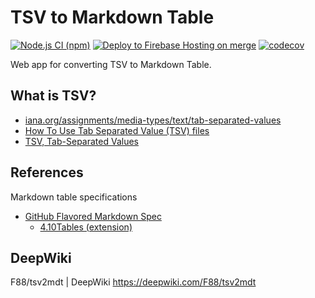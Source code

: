 # TSV to Markdown Table

[![Node.js CI (npm)](https://github.com/F88/tsv2mdt/actions/workflows/nodejs-ci-npm.yml/badge.svg)](https://github.com/F88/tsv2mdt/actions/workflows/nodejs-ci-npm.yml)
[![Deploy to Firebase Hosting on merge](https://github.com/F88/tsv2mdt/actions/workflows/firebase-hosting-merge.yml/badge.svg)](https://github.com/F88/tsv2mdt/actions/workflows/firebase-hosting-merge.yml)
[![codecov](https://codecov.io/gh/F88/tsv2mdt/graph/badge.svg?token=LE663ATRLR)](https://codecov.io/gh/F88/tsv2mdt)

Web app for converting TSV to Markdown Table.

## What is TSV?

- [iana\.org/assignments/media\-types/text/tab\-separated\-values](https://www.iana.org/assignments/media-types/text/tab-separated-values)
- [How To Use Tab Separated Value \(TSV\) files](https://www.imf.org/external/help/tsv.htm)
- [TSV, Tab\-Separated Values](https://www.loc.gov/preservation/digital/formats/fdd/fdd000533.shtml)

## References

Markdown table specifications

- [GitHub Flavored Markdown Spec](https://github.github.com/gfm/)
    - [4.10Tables (extension)](https://github.github.com/gfm/#tables-extension-)

## DeepWiki

F88/tsv2mdt | DeepWiki <https://deepwiki.com/F88/tsv2mdt>
